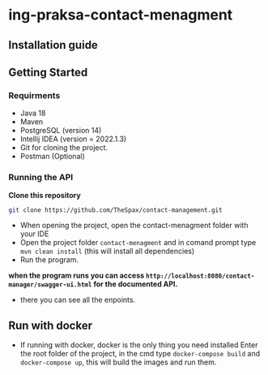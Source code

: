 # ing-praksa-contact-menagment
## **Installation guide**
## Getting Started
### Requirments
* Java 18
* Maven
* PostgreSQL (version 14)
* Intellij IDEA (version = 2022.1.3)
* Git for cloning the project.
* Postman (Optional)

### Running the API
**Clone this repository** 
```bash
git clone https://github.com/TheSpax/contact-management.git
```
* When opening the project, open the contact-menagment folder with your IDE
* Open the project folder `contact-menagment` and in comand prompt type `mvn clean install`  (this will install all dependencies)
* Run the program.

**when the program runs you can access `http://localhost:8080/contact-manager/swagger-ui.html` for the documented API.**
* there you can see all the enpoints.

## Run with docker
* If running with docker, docker is the only thing you need installed
Enter the root folder of the project, in the cmd type `docker-compose build` and `docker-compose up`, this will build the images and run them.
